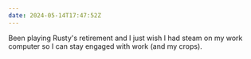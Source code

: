 ```yaml
---
date: 2024-05-14T17:47:52Z
---
```


Been playing Rusty's retirement and I just wish I had steam on my work computer so I can stay engaged with work (and my crops).
